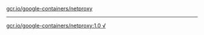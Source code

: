 [gcr.io/google-containers/netproxy](https://hub.docker.com/r/anjia0532/netproxy/tags/) 

----
[gcr.io/google-containers/netproxy:1.0 √](https://hub.docker.com/r/anjia0532/netproxy/tags/)

